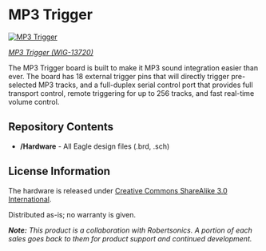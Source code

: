 MP3 Trigger
============

[![MP3 Trigger](https://cdn.sparkfun.com/assets/parts/1/1/2/2/7/13720-01.jpg)](https://cdn.sparkfun.com/assets/parts/1/1/2/2/7/13720-01.jpg)

[*MP3 Trigger (WIG-13720)*](https://www.sparkfun.com/products/13720)


 The MP3 Trigger board is built to make it MP3 sound integration easier than ever. 
 The board has 18 external trigger pins that will directly trigger pre-selected MP3 tracks, and a full-duplex serial control port that provides full transport control, remote triggering for up to 256 tracks, and fast real-time volume control. 
 
 Repository Contents
-------------------
* **/Hardware** - All Eagle design files (.brd, .sch)



 License Information
-------------------
The hardware is released under [Creative Commons ShareAlike 3.0 International](https://creativecommons.org/licenses/by-sa/3.0/).

Distributed as-is; no warranty is given.

_**Note:** This product is a collaboration with Robertsonics. A portion of each sales goes back to them for product support and continued development._

